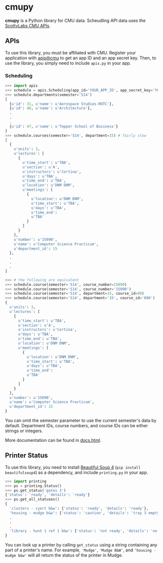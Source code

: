 # cmupy
**cmupy** is a Python library for CMU data. Scheudling API data uses the [ScottyLabs CMU APIs](https://apis.scottylabs.org).

## APIs
To use this library, you must be affiliated with CMU. Register your application with [apis@cmu](https://apis.scottylabs.org/apps) to get an app ID and an app secret key. Then, to use the library, you simply need to include `apis.py` in your app.

### Scheduling

```python
>>> import apis
>>> schedule = apis.Scheduling(app_id='YOUR_APP_ID', app_secret_key='YOUR_SECRET_KEY')
>>> schedule.departments(semester='S14')
[
  {u'id': 31, u'name': u'Aerospace Studies-ROTC'},
  {u'id': 48, u'name': u'Architecture'},
  .
  .
  .
  {u'id': 47, u'name': u'Tepper School of Business'}
]
>>> schedule.courses(semester='S14', department=15) # fairly slow
[
  {
    u'units': 3,
    u'lectures': [
      {
        u'time_start': u'TBA',
        u'section': u'A',
        u'instructors': u'Cortina',
        u'days': u'TBA',
        u'time_end': u'TBA',
        u'location': u'DNM DNM',
        u'meetings': [
          {
            u'location': u'DNM DNM',
            u'time_start': u'TBA',
            u'days': u'TBA',
            u'time_end':
            u'TBA'
          }
        ]
      }
    ],
    u'number': u'15090',
    u'name': u'Computer Science Practicum',
    u'department_id': 15
  },
  .
  .
  .
]

>>> # the following are equivalent
>>> schedule.course(semester='S14', course_number=15090)
>>> schedule.course(semester='S14', course_number='15090')
>>> schedule.course(semester='S14', department=15, course_id=90)
>>> schedule.course(semester='S14', department='15', course_id='090')
{
  u'units': 3,
  u'lectures': [
    {
      u'time_start': u'TBA',
      u'section': u'A',
      u'instructors': u'Cortina',
      u'days': u'TBA',
      u'time_end': u'TBA',
      u'location': u'DNM DNM',
      u'meetings': [
        {
          u'location': u'DNM DNM',
          u'time_start': u'TBA',
          u'days': u'TBA',
          u'time_end':
          u'TBA'
        }
      ]
    }
  ],
  u'number': u'15090',
  u'name': u'Computer Science Practicum',
  u'department_id': 15
}
```

You can omit the semester parameter to use the current semester's data by default. Department IDs, course numbers, and course IDs can be either strings or integers.

More documentation can be found in [docs.html](https://rawgithub.com/tomshen/cmupy/master/cmu.html).

## Printer Status
To use this library, you need to install [Beautiful Soup 4](http://www.crummy.com/software/BeautifulSoup/) (`pip install beautifulsoup4`) as a dependency, and include `printing.py` in your app.

```python
>>> import printing
>>> ps = printing.Status()
>>> ps.get_status('gates 3')
{'status': 'ready', 'details': 'ready'}
>>> ps.get_all_statuses()
{
  'clusters - cyert b&w': {'status': 'ready', 'details': 'ready'},
  'housing - mudge b&w': {'status': 'caution', 'details': 'tray 3 empty plain letter   ready'},
  .
  .
  .
  'library - hunt 1 ref 1 b&w': {'status': 'not ready', 'details': 'no response'}
}
```

You can look up a printer by calling `get_status` using a string containing any part of a printer's name. For example, `'Mudge'`, `'Mudge B&W'`, and `'housing - mudge b&w'` will all return the status of the printer in Mudge.
